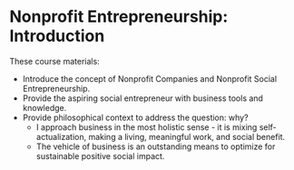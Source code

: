 # Nonprofit Entrepreneurship: Introduction

These course materials:
* Introduce the concept of Nonprofit Companies and Nonprofit Social Entrepreneurship.
* Provide the aspiring social entrepreneur with business tools and knowledge.
* Provide philosophical context to address the question: why?
  * I approach business in the most holistic sense - it is mixing self-actualization, making a living, meaningful work, and social benefit.
  * The vehicle of business is an outstanding means to optimize for sustainable positive social impact.

